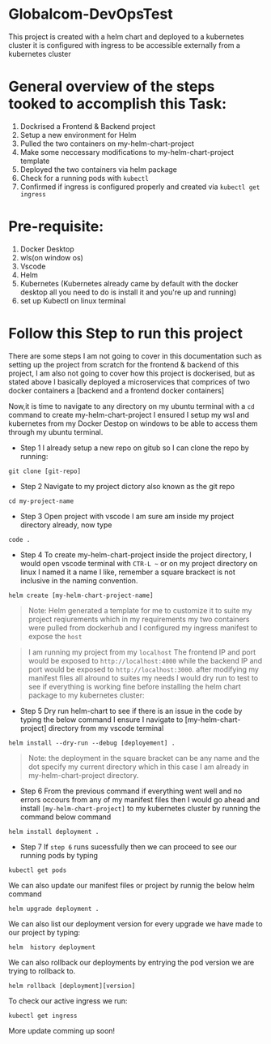 # Globalcom-DevOpsTest
This project is created  with a helm chart and deployed to a kubernetes cluster it is configured with  ingress to be accessible  externally from a kubernetes cluster

# General overview of the steps tooked to accomplish this Task:
1. Dockrised a Frontend & Backend project
2. Setup a new environment for Helm
3. Pulled the two containers on my-helm-chart-project
4. Make some neccessary modifications to my-helm-chart-project template
5. Deployed the two containers via helm package
6. Check for a running pods with `kubectl`
7. Confirmed if ingress is configured properly and created via `kubectl get ingress`

# Pre-requisite:
1. Docker Desktop
2. wls(on window os)
3. Vscode 
4. Helm 
5. Kubernetes (Kubernetes already came by default with the docker desktop all you need to do is install it and you're up and running)
6. set up Kubectl on linux terminal

# Follow this Step to run this project 
There are some steps I am not going to cover in this documentation such as setting up the project from scratch for the frontend & backend of this project, I am also not going to cover how this project is dockerised,  but as stated above I basically deployed a microservices that comprices of two docker containers a [backend and a frontend docker containers]


Now,it is time to navigate to any directory on my ubuntu terminal with a `cd` command to create my-helm-chart-project
I ensured I setup my wsl and kubernetes from my Docker Destop on windows to be able to access them through my ubuntu terminal.

- Step 1
I already setup a new repo on gitub so I can clone the repo by running:
```
git clone [git-repo]
```

- Step 2
Navigate to my project dictory also known as the git repo
```
cd my-project-name
```

- Step 3
Open project with vscode I am sure am inside my project directory already, now type
```
code .
```
- Step 4
To create my-helm-chart-project inside the project directory, I would open  vscode terminal with `CTR-L ~` or on my project directory on linux 
I named it a name I like, remember a square brackect is not inclusive in the naming convention. 

```
helm create [my-helm-chart-project-name]
```


> Note: Helm generated a template for me to customize it to suite my project reqiurements which in my requirements my two containers were pulled from dockerhub and I configured my ingress manifest to expose the `host` 

>I am running my project from my `localhost` The frontend IP and port would be exposed to `http://localhost:4000` while the backend IP and port would be exposed to `http://localhost:3000`. after modifying my manifest files all alround to suites my needs I would dry run to test to see if everything is working fine before installing the helm chart package to my kubernetes cluster:


- Step 5 
Dry run helm-chart to see if there is an issue in the code by typing the below command I ensure I navigate to [my-helm-chart-project] directory from my vscode terminal

```
helm install --dry-run --debug [deployement] .
```
> Note: the deployment in the square bracket can be any name and the dot specify my current directory which in this case I am already in my-helm-chart-project directory.

- Step 6
From the previous command if everything went well and no errors occours  from any of my manifest files then I would go ahead and install  `[my-helm-chart-project]` to my kubernetes cluster by running the command below command
```
helm install deployment .
```

- Step 7 
If `step 6` runs sucessfully then we can proceed  to see our running pods by typing

```
kubectl get pods
```

We can also update our manifest files or project by runnig the below helm command
```
helm upgrade deployment .
```

We can also list our deployment version for every upgrade we have made to our project by typing:
```
helm  history deployment
```

We can also rollback our deployments by entrying the pod version we are trying to rollback to.
```
helm rollback [deployment][version]
```

To check our active ingress we run:
```
kubectl get ingress
```

More update comming up soon!



